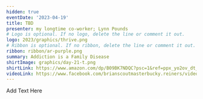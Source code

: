 ```yaml
---
hidden: true
eventDate: '2023-04-19'
title: TBD
presenter: my longtime co-worker; Lynn Pounds
# Logo is optional. If no logo, delete the line or comment it out.
logo: 2023/graphics/thrive.png
# Ribbon is optional. If no ribbon, delete the line or comment it out.
ribbon: ribbon/ar-purple.png
summary: Addiction is a Family Disease
shirtImage: graphics/day-21-t.png
shirtLink: https://www.amazon.com/dp/B09BK7NDQC?psc=1&ref=ppx_yo2ov_dt_b_product_details&customId=B07537PKB3
videoLink: https://www.facebook.com/brianscoutmasterbucky.reiners/videos/772398634507339
---
```


Add Text Here
